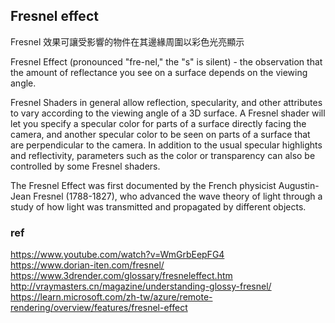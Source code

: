 
## Fresnel effect

Fresnel 效果可讓受影響的物件在其邊緣周圍以彩色光亮顯示


Fresnel Effect (pronounced "fre-nel," the "s" is silent) - the observation that the amount of reflectance you see on a surface depends on the viewing angle. 


Fresnel Shaders in general allow reflection, specularity, and other attributes to vary according to the viewing angle of a 3D surface.  A Fresnel shader will let you specify a specular color for parts of a surface directly facing the camera, and another specular color to be seen on parts of a surface that are perpendicular to the camera. In addition to the usual specular highlights and reflectivity, parameters such as the color or transparency can also be controlled by some Fresnel shaders.

The Fresnel Effect was first documented by the French physicist Augustin-Jean Fresnel (1788-1827), who advanced the wave theory of light through a study of how light was transmitted and propagated by different objects.



### ref 
https://www.youtube.com/watch?v=WmGrbEepFG4 \
https://www.dorian-iten.com/fresnel/ \
https://www.3drender.com/glossary/fresneleffect.htm \
http://vraymasters.cn/magazine/understanding-glossy-fresnel/ \
https://learn.microsoft.com/zh-tw/azure/remote-rendering/overview/features/fresnel-effect



